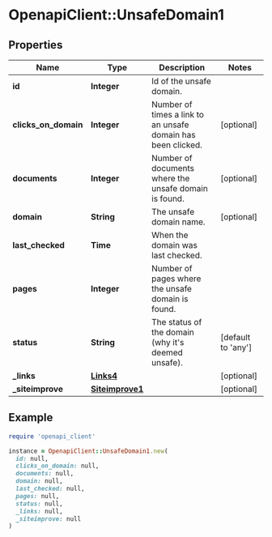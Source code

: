 # OpenapiClient::UnsafeDomain1

## Properties

| Name | Type | Description | Notes |
| ---- | ---- | ----------- | ----- |
| **id** | **Integer** | Id of the unsafe domain. |  |
| **clicks_on_domain** | **Integer** | Number of times a link to an unsafe domain has been clicked. | [optional] |
| **documents** | **Integer** | Number of documents where the unsafe domain is found. | [optional] |
| **domain** | **String** | The unsafe domain name. | [optional] |
| **last_checked** | **Time** | When the domain was last checked. |  |
| **pages** | **Integer** | Number of pages where the unsafe domain is found. |  |
| **status** | **String** | The status of the domain (why it&#39;s deemed unsafe). | [default to &#39;any&#39;] |
| **_links** | [**Links4**](Links4.md) |  | [optional] |
| **_siteimprove** | [**Siteimprove1**](Siteimprove1.md) |  | [optional] |

## Example

```ruby
require 'openapi_client'

instance = OpenapiClient::UnsafeDomain1.new(
  id: null,
  clicks_on_domain: null,
  documents: null,
  domain: null,
  last_checked: null,
  pages: null,
  status: null,
  _links: null,
  _siteimprove: null
)
```

